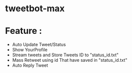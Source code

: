 # tweetbot-max

# Feature :
* Auto Update Tweet/Status
* Show YourProfile
* Stream tweets and Store Tweets ID to "status_id.txt"
* Mass Retweet using id That have saved in "status_id.txt"
* Auto Reply Tweet
